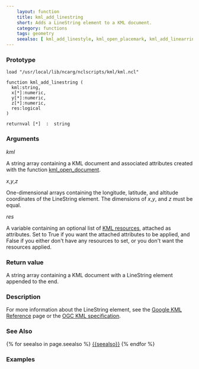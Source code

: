 ```yaml
---
    layout: function
    title: kml_add_linestring
    short: Adds a LineString element to a KML document.
    category: functions
    tags: geometry
    seealso: [ kml_add_linestyle, kml_open_placemark, kml_add_linearring ]
---
```


### Prototype

<pre><code>load "/usr/local/lib/ncarg/nclscripts/kml/kml.ncl"

function kml_add_linestring (
  kml:string,
  x[*]:numeric,
  y[*]:numeric,
  z[*]:numeric,
  res:logical
)

returnval [*]  :  string
</code></pre>

### Arguments
*kml*

A string array containing a KML document and associated attributes created with the function [kml_open_document]({{site.base_url}}functions/kml_open_document.html).

*x*,*y*,*z*

One-dimensional arrays containing the longitude, latitude, and altitude coordinates of the LineString element. The dimensions of *x*,*y*, and *z* must be equal.

*res*

A variable containing an optional list of [KML resources](resources), attached as attributes. Set to True if you want the attached attributes to be applied, and False if you either don't have any resources to set, or you don't want the resources applied.

### Return value

A string array containing a KML document with a LineString element appended to the end.

### Description

For more information about the LineString element, see the [Google KML Reference](https://developers.google.com/kml/documentation/kmlreference#linestring) page or the [OGC KML specification](http://www.opengeospatial.org/standards/kml/).

### See Also

{% for seealso in page.seealso %}
[{{seealso}}]({{site.base_url}}functions/{{seealso}}.html)
{% endfor %}

### Examples


